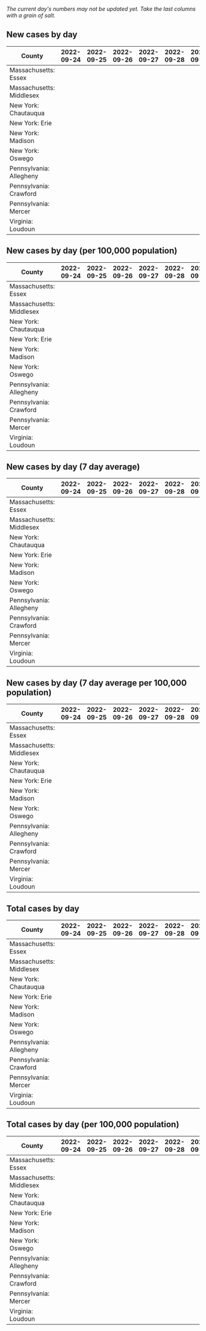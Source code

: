 _The current day's numbers may not be updated yet. Take the last columns with a grain of salt._
## New cases by day

| County | 2022-09-24 | 2022-09-25 | 2022-09-26 | 2022-09-27 | 2022-09-28 | 2022-09-29 | 2022-09-30 |
| --- | --- | --- | --- | --- | --- | --- | --- |
| Massachusetts: Essex |  |  |  |  |  |  |  |
| Massachusetts: Middlesex |  |  |  |  |  |  |  |
| New York: Chautauqua |  |  |  |  |  |  |  |
| New York: Erie |  |  |  |  |  |  |  |
| New York: Madison |  |  |  |  |  |  |  |
| New York: Oswego |  |  |  |  |  |  |  |
| Pennsylvania: Allegheny |  |  |  |  |  |  |  |
| Pennsylvania: Crawford |  |  |  |  |  |  |  |
| Pennsylvania: Mercer |  |  |  |  |  |  |  |
| Virginia: Loudoun |  |  |  |  |  |  |  |

## New cases by day (per 100,000 population)

| County | 2022-09-24 | 2022-09-25 | 2022-09-26 | 2022-09-27 | 2022-09-28 | 2022-09-29 | 2022-09-30 |
| --- | --- | --- | --- | --- | --- | --- | --- |
| Massachusetts: Essex |  |  |  |  |  |  |  |
| Massachusetts: Middlesex |  |  |  |  |  |  |  |
| New York: Chautauqua |  |  |  |  |  |  |  |
| New York: Erie |  |  |  |  |  |  |  |
| New York: Madison |  |  |  |  |  |  |  |
| New York: Oswego |  |  |  |  |  |  |  |
| Pennsylvania: Allegheny |  |  |  |  |  |  |  |
| Pennsylvania: Crawford |  |  |  |  |  |  |  |
| Pennsylvania: Mercer |  |  |  |  |  |  |  |
| Virginia: Loudoun |  |  |  |  |  |  |  |

## New cases by day (7 day average)

| County | 2022-09-24 | 2022-09-25 | 2022-09-26 | 2022-09-27 | 2022-09-28 | 2022-09-29 | 2022-09-30 |
| --- | --- | --- | --- | --- | --- | --- | --- |
| Massachusetts: Essex |  |  |  |  |  |  |  |
| Massachusetts: Middlesex |  |  |  |  |  |  |  |
| New York: Chautauqua |  |  |  |  |  |  |  |
| New York: Erie |  |  |  |  |  |  |  |
| New York: Madison |  |  |  |  |  |  |  |
| New York: Oswego |  |  |  |  |  |  |  |
| Pennsylvania: Allegheny |  |  |  |  |  |  |  |
| Pennsylvania: Crawford |  |  |  |  |  |  |  |
| Pennsylvania: Mercer |  |  |  |  |  |  |  |
| Virginia: Loudoun |  |  |  |  |  |  |  |

## New cases by day (7 day average per 100,000 population)

| County | 2022-09-24 | 2022-09-25 | 2022-09-26 | 2022-09-27 | 2022-09-28 | 2022-09-29 | 2022-09-30 |
| --- | --- | --- | --- | --- | --- | --- | --- |
| Massachusetts: Essex |  |  |  |  |  |  |  |
| Massachusetts: Middlesex |  |  |  |  |  |  |  |
| New York: Chautauqua |  |  |  |  |  |  |  |
| New York: Erie |  |  |  |  |  |  |  |
| New York: Madison |  |  |  |  |  |  |  |
| New York: Oswego |  |  |  |  |  |  |  |
| Pennsylvania: Allegheny |  |  |  |  |  |  |  |
| Pennsylvania: Crawford |  |  |  |  |  |  |  |
| Pennsylvania: Mercer |  |  |  |  |  |  |  |
| Virginia: Loudoun |  |  |  |  |  |  |  |

## Total cases by day

| County | 2022-09-24 | 2022-09-25 | 2022-09-26 | 2022-09-27 | 2022-09-28 | 2022-09-29 | 2022-09-30 |
| --- | --- | --- | --- | --- | --- | --- | --- |
| Massachusetts: Essex |  |  |  |  |  |  | 238936 |
| Massachusetts: Middlesex |  |  |  |  |  |  | 405667 |
| New York: Chautauqua |  |  |  |  |  |  | 27541 |
| New York: Erie |  |  |  |  |  |  | 251843 |
| New York: Madison |  |  |  |  |  |  | 15660 |
| New York: Oswego |  |  |  |  |  |  | 31930 |
| Pennsylvania: Allegheny |  |  |  |  |  |  | 318310 |
| Pennsylvania: Crawford |  |  |  |  |  |  | 22954 |
| Pennsylvania: Mercer |  |  |  |  |  |  | 26519 |
| Virginia: Loudoun |  |  |  |  |  |  | 88626 |

## Total cases by day (per 100,000 population)

| County | 2022-09-24 | 2022-09-25 | 2022-09-26 | 2022-09-27 | 2022-09-28 | 2022-09-29 | 2022-09-30 |
| --- | --- | --- | --- | --- | --- | --- | --- |
| Massachusetts: Essex |  |  |  |  |  |  | 30282.1 |
| Massachusetts: Middlesex |  |  |  |  |  |  | 25170.1 |
| New York: Chautauqua |  |  |  |  |  |  | 21702.4 |
| New York: Erie |  |  |  |  |  |  | 27412.9 |
| New York: Madison |  |  |  |  |  |  | 22074.7 |
| New York: Oswego |  |  |  |  |  |  | 26148.8 |
| Pennsylvania: Allegheny |  |  |  |  |  |  | 26175.8 |
| Pennsylvania: Crawford |  |  |  |  |  |  | 27123.1 |
| Pennsylvania: Mercer |  |  |  |  |  |  | 24235.1 |
| Virginia: Loudoun |  |  |  |  |  |  | 21431.1 |

